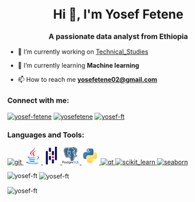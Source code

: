 <h1 align="center">Hi 👋, I'm Yosef Fetene</h1>
<h3 align="center">A passionate data analyst from Ethiopia</h3>


- 🔭 I’m currently working on [Technical_Studies](https://github.com/Yosef-ft/Technical_Studies)

- 🌱 I’m currently learning **Machine learning**

- 📫 How to reach me **yosefetene02@gmail.com**

<h3 align="left">Connect with me:</h3>
<p align="left">
<a href="https://linkedin.com/in/yosef-fetene" target="blank"><img align="center" src="https://raw.githubusercontent.com/rahuldkjain/github-profile-readme-generator/master/src/images/icons/Social/linked-in-alt.svg" alt="yosef-fetene" height="30" width="40" /></a>
<a href="https://kaggle.com/yosefetene" target="blank"><img align="center" src="https://raw.githubusercontent.com/rahuldkjain/github-profile-readme-generator/master/src/images/icons/Social/kaggle.svg" alt="yosefetene" height="30" width="40" /></a>
<a href="https://www.leetcode.com/yosef-ft" target="blank"><img align="center" src="https://raw.githubusercontent.com/rahuldkjain/github-profile-readme-generator/master/src/images/icons/Social/leet-code.svg" alt="yosef-ft" height="30" width="40" /></a>
</p>

<h3 align="left">Languages and Tools:</h3>
<p align="left"> <a href="https://git-scm.com/" target="_blank" rel="noreferrer"> <img src="https://www.vectorlogo.zone/logos/git-scm/git-scm-icon.svg" alt="git" width="40" height="40"/> </a> <a href="https://www.java.com" target="_blank" rel="noreferrer"> <img src="https://raw.githubusercontent.com/devicons/devicon/master/icons/java/java-original.svg" alt="java" width="40" height="40"/> </a> <a href="https://pandas.pydata.org/" target="_blank" rel="noreferrer"> <img src="https://raw.githubusercontent.com/devicons/devicon/2ae2a900d2f041da66e950e4d48052658d850630/icons/pandas/pandas-original.svg" alt="pandas" width="40" height="40"/> </a> <a href="https://www.postgresql.org" target="_blank" rel="noreferrer"> <img src="https://raw.githubusercontent.com/devicons/devicon/master/icons/postgresql/postgresql-original-wordmark.svg" alt="postgresql" width="40" height="40"/> </a> <a href="https://www.python.org" target="_blank" rel="noreferrer"> <img src="https://raw.githubusercontent.com/devicons/devicon/master/icons/python/python-original.svg" alt="python" width="40" height="40"/> </a> <a href="https://www.qt.io/" target="_blank" rel="noreferrer"> <img src="https://upload.wikimedia.org/wikipedia/commons/0/0b/Qt_logo_2016.svg" alt="qt" width="40" height="40"/> </a> <a href="https://scikit-learn.org/" target="_blank" rel="noreferrer"> <img src="https://upload.wikimedia.org/wikipedia/commons/0/05/Scikit_learn_logo_small.svg" alt="scikit_learn" width="40" height="40"/> </a> <a href="https://seaborn.pydata.org/" target="_blank" rel="noreferrer"> <img src="https://seaborn.pydata.org/_images/logo-mark-lightbg.svg" alt="seaborn" width="40" height="40"/> </a> </p>

<p><img align="left" src="https://github-readme-stats.vercel.app/api/top-langs?username=yosef-ft&show_icons=true&locale=en&layout=compact" alt="yosef-ft" /></p>

<p>&nbsp;<img align="center" src="https://github-readme-stats.vercel.app/api?username=yosef-ft&show_icons=true&locale=en" alt="yosef-ft" /></p>

<p><img align="center" src="https://github-readme-streak-stats.herokuapp.com/?user=yosef-ft&" alt="yosef-ft" /></p>

